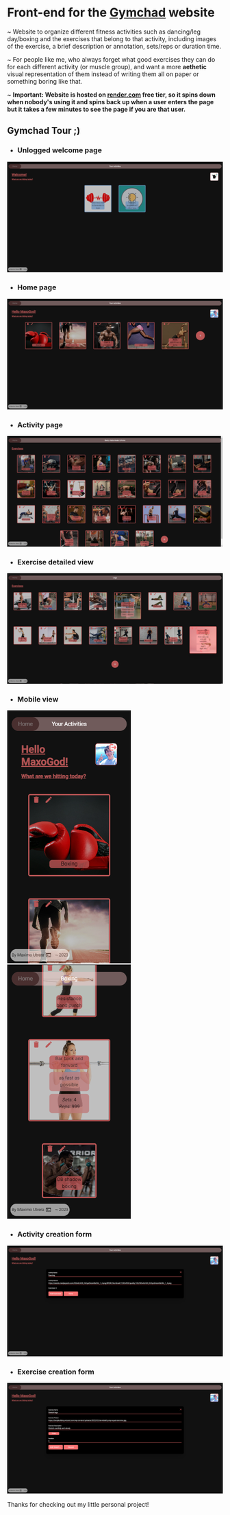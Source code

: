 # Front-end for the [Gymchad](https://gymchad.onrender.com/) website

~ Website to organize different fitness activities such as dancing/leg day/boxing and the exercises that belong to that activity, including images of the exercise, a brief description or annotation, sets/reps or duration time.

~ For people like me, who always forget what good exercises they can do for each different activity (or muscle group), and want a more **aethetic** visual representation of them instead of writing them all on paper or something boring like that.

~ **Important: Website is hosted on [render.com](https://render.com/) free tier, so it spins down when nobody's using it and spins back up when a user enters the page but it takes a few minutes to see the page if you are that user.**

## Gymchad Tour ;)

* ### Unlogged welcome page

![home](./img/unlogged.png)

* ### Home page

![home](./img/home.png)

* ### Activity page

![home](./img/exercises.png)

* ### Exercise detailed view

![home](./img/exercise-details.png)

* ### Mobile view

![home](./img/mobile-home.png)
![home](./img/mobile-exercises.png)

* ### Activity creation form

![home](./img/activity-form.png)

* ### Exercise creation form

![home](./img/exercise-form.png)

Thanks for checking out my little personal project!
